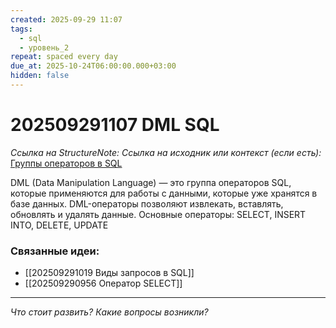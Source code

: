 ```yaml
---
created: 2025-09-29 11:07
tags:
  - sql
  - уровень_2
repeat: spaced every day
due_at: 2025-10-24T06:00:00.000+03:00
hidden: false
---
```

# 202509291107 DML SQL

*Ссылка на StructureNote:*
*Ссылка на исходник или контекст (если есть):* [Группы операторов в SQL](https://gitverse.ru/blog/articles/data/513-gruppy-operatorov-v-sql-ddl-dml-dcl-i-tcl)

DML (Data Manipulation Language) — это группа операторов SQL, которые применяются для работы с данными, которые уже хранятся в базе данных. DML-операторы позволяют извлекать, вставлять, обновлять и удалять данные. Основные операторы: SELECT, INSERT INTO, DELETE, UPDATE

### Связанные идеи:

* [[202509291019 Виды запросов в SQL]]
* [[202509290956 Оператор SELECT]]

---

*Что стоит развить? Какие вопросы возникли?*
